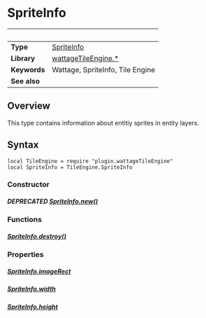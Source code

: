 # SpriteInfo

|                      | &nbsp;
| -------------------- | ---------------------------------------------------------------
| __Type__             | [SpriteInfo](type_spriteInfo.markdown)
| __Library__          | [wattageTileEngine.*](../Readme.markdown)
| __Keywords__         | Wattage, SpriteInfo, Tile Engine
| __See also__         |

## Overview

This type contains information about entitiy sprites in
entity layers.

## Syntax

	local TileEngine = require "plugin.wattageTileEngine"
	local SpriteInfo = TileEngine.SpriteInfo

### Constructor

##### ***DEPRECATED*** [SpriteInfo.new()](new.markdown)

### Functions

##### [SpriteInfo.destroy()](destroy.markdown)

### Properties

##### [SpriteInfo.imageRect](imageRect.markdown)

##### [SpriteInfo.width](width.markdown)

##### [SpriteInfo.height](height.markdown)
